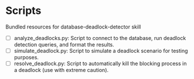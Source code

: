 # Scripts

Bundled resources for database-deadlock-detector skill

- [ ] analyze_deadlocks.py: Script to connect to the database, run deadlock detection queries, and format the results.
- [ ] simulate_deadlock.py: Script to simulate a deadlock scenario for testing purposes.
- [ ] resolve_deadlock.py: Script to automatically kill the blocking process in a deadlock (use with extreme caution).
